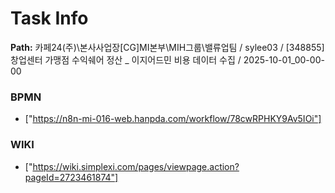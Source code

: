# Task Info

**Path:** 카페24(주)\본사사업장\[CG]MI본부\MIH그룹\밸류업팀 / sylee03 / [348855] 창업센터 가맹점 수익쉐어 정산 _ 이지어드민 비용 데이터 수집 / 2025-10-01_00-00-00

### BPMN
- ["https://n8n-mi-016-web.hanpda.com/workflow/78cwRPHKY9Av5IOi"]

### WIKI
- ["https://wiki.simplexi.com/pages/viewpage.action?pageId=2723461874"]

